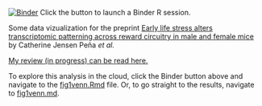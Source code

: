 [![Binder](http://mybinder.org/badge.svg)](http://beta.mybinder.org/v2/gh/raynamharris/pena2019/master?urlpath=rstudio)
Click the button to launch a Binder R session.

Some data vizualization for the preprint [Early life stress alters transcriptomic patterning across reward circuitry in male and female mice](https://www.biorxiv.org/content/10.1101/624353v1) by Catherine Jensen Peña _et al._

[My review (in progress) can be read here.](fig2venn.md)

To explore this analysis in the cloud, click the Binder button above and navigate to the [fig1venn.Rmd](./fig2venn.Rmd) file. Or, to go straight to the results, navigate to [fig1venn.md](./fig2venn.md).